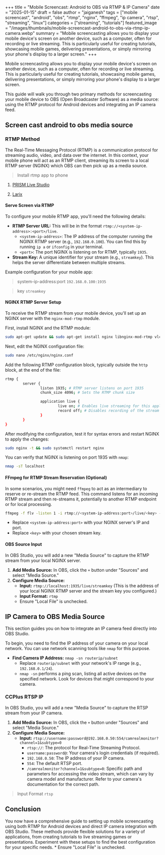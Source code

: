 +++
title = "Mobile Screencast: Android to OBS via RTMP & IP Camera"
date = "2025-01-15"
draft = false
author = "jaiganesh"
tags = ["mobile screencast", "android", "obs", "rtmp", "nginx", "ffmpeg", "ip camera", "rtsp", "streaming", "linux"]
categories = ["streaming", "tutorials"]
featured_image = "/images/thumbnails/mobile-screencast-android-to-obs-via-rtmp-ip-camera.webp"
summary = "Mobile screencasting allows you to display your mobile device's screen on another device, such as a computer, often for recording or live streaming. This is particularly useful for creating tutorials, showcasing mobile games, delivering presentations, or simply mirroring your phone's display to a larger screen."
+++

Mobile screencasting allows you to display your mobile device's screen on another device, such as a computer, often for recording or live streaming. This is particularly useful for creating tutorials, showcasing mobile games, delivering presentations, or simply mirroring your phone's display to a larger screen.

This guide will walk you through two primary methods for screencasting your mobile device to OBS (Open Broadcaster Software) as a media source: using the RTMP protocol for Android devices and integrating an IP camera feed.

## Screen cast android to obs media source

### RTMP Method

The Real-Time Messaging Protocol (RTMP) is a communication protocol for streaming audio, video, and data over the internet. In this context, your mobile phone will act as an RTMP client, streaming its screen to a local RTMP server (NGINX) which OBS can then pick up as a media source.

> Install rtmp app to phone 
1. [PRISM Live Studio](https://play.google.com/store/apps/details?id=com.prism.live&pcampaignid=web_share)

2. [Larix](https://play.google.com/store/apps/details?id=com.wmspanel.larix_screencaster&pcampaignid=web_share)




#### Serve Screen via RTMP

To configure your mobile RTMP app, you'll need the following details:

*   **RTMP Server URL:** This will be in the format `rtmp://<system-ip-address>:<port>/live`.
    *   `<system-ip-address>`: The IP address of the computer running the NGINX RTMP server (e.g., `192.168.0.100`). You can find this by running `ip a` or `ifconfig` in your terminal.
    *   `<port>`: The port NGINX is listening on for RTMP, typically `1935`.
*   **Stream Key:** A unique identifier for your stream (e.g., `streamkey`). This helps the server differentiate between multiple streams.

Example configuration for your mobile app:
> system-ip-address:port `192.168.0.100:1935`

> key  `streamkey`


#### NGINX RTMP Server Setup

To receive the RTMP stream from your mobile device, you'll set up an NGINX server with the `nginx-mod-rtmp` module.

First, install NGINX and the RTMP module:
```bash
sudo apt-get update && sudo apt-get install nginx libnginx-mod-rtmp vlc
```

Next, edit the NGINX configuration file:
```bash
sudo nano /etc/nginx/nginx.conf
```

Add the following RTMP configuration block, typically outside the `http` block, at the end of the file:
```bash
rtmp {
        server {
                listen 1935; # RTMP server listens on port 1935
                chunk_size 4096; # Sets the RTMP chunk size

                application live {
                        live on; # Enables live streaming for this application
                        record off; # Disables recording of the stream
                }
        }
}

```
After modifying the configuration, test it for syntax errors and restart NGINX to apply the changes:
```bash
sudo nginx -t && sudo systemctl restart nginx
```

You can verify that NGINX is listening on port 1935 with `nmap`:
```bash
nmap -sT localhost
```
#### FFmpeg for RTMP Stream Reservation (Optional)

In some scenarios, you might need `ffmpeg` to act as an intermediary to reserve or re-stream the RTMP feed. This command listens for an incoming RTMP stream and then re-streams it, potentially to another RTMP endpoint or for local processing.

```bash
ffmpeg -f flv -listen 1 -i rtmp://<system-ip-address:port>/live/<key> -c copy -f flv -listen 1 rtmp://<localhost:1935>/live/<key>
```
*   Replace `<system-ip-address:port>` with your NGINX server's IP and port.
*   Replace `<key>` with your chosen stream key.

#### OBS Source Input

In OBS Studio, you will add a new "Media Source" to capture the RTMP stream from your local NGINX server.

1.  **Add Media Source:** In OBS, click the `+` button under "Sources" and select "Media Source."
2.  **Configure Media Source:**
    *   **Input:** `rtmp://localhost:1935/live/streamkey` (This is the address of your local NGINX RTMP server and the stream key you configured.)
    *   **Input Format:** `rtmp`
    *   Ensure "Local File" is unchecked.


## IP Camera to OBS Media Source

This section guides you on how to integrate an IP camera feed directly into OBS Studio.

To begin, you need to find the IP address of your camera on your local network. You can use network scanning tools like `nmap` for this purpose.

*   **Find Camera IP Address:**
    `nmap -sn routerip/subnet`
    *   Replace `routerip/subnet` with your network's IP range (e.g., `192.168.0.1/24`).
    *   `nmap -sn` performs a ping scan, listing all active devices on the specified network. Look for devices that might correspond to your camera.

### CCPlus RTSP IP

In OBS Studio, you will add a new "Media Source" to capture the RTSP stream from your IP camera.

1.  **Add Media Source:** In OBS, click the `+` button under "Sources" and select "Media Source."
2.  **Configure Media Source:**
    *   **Input:** `rtsp://username:password@192.168.0.50:554/camrealmonitor?channel=1&subtype=0`
        *   `rtsp://`: The protocol for Real-Time Streaming Protocol.
        *   `username:password@`: Your camera's login credentials (if required).
        *   `192.168.0.50`: The IP address of your IP camera.
        *   `554`: The default RTSP port.
        *   `/camrealmonitor?channel=1&subtype=0`: Specific path and parameters for accessing the video stream, which can vary by camera model and manufacturer. Refer to your camera's documentation for the correct path.
> Input Format `rtsp`

## Conclusion

You now have a comprehensive guide to setting up mobile screencasting using both RTMP for Android devices and direct IP camera integration with OBS Studio. These methods provide flexible solutions for a variety of applications, from creating tutorials to live streaming games or presentations. Experiment with these setups to find the best configuration for your specific needs.
    *   Ensure "Local File" is unchecked.